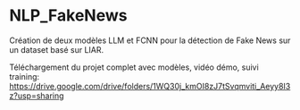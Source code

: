 # NLP_FakeNews
Création de deux modèles LLM et FCNN pour la détection de Fake News sur un dataset basé sur LIAR.

Téléchargement du projet complet avec modèles, vidéo démo, suivi training:
https://drive.google.com/drive/folders/1WQ30j_kmOI8zJ7tSvqmviti_Aeyy8I3z?usp=sharing
